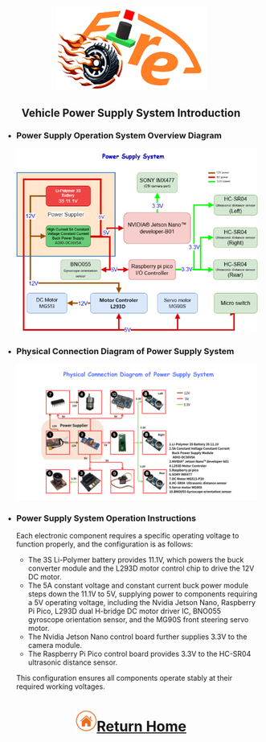 <div align="center"><img src="../../other/img/logo.png" width="300" alt=" logo"></div>

## <div align="center">Vehicle Power Supply System Introduction</div> 
- ###  Power Supply Operation System Overview Diagram
  <div align="center"><img src="./img/Power_supply_system.png" ></div>

- ###  Physical Connection Diagram of Power Supply System
  <div align="center"><img src="./img/Power_supply_system of Summary diagram.png" ></div>

- ### Power Supply System Operation Instructions
  Each electronic component requires a specific operating voltage to function properly, and the configuration is as follows:
    - The 3S Li-Polymer battery provides 11.1V, which powers the buck converter module and the L293D motor control chip to drive the 12V DC motor.
    - The 5A constant voltage and constant current buck power module steps down the 11.1V to 5V, supplying power to components requiring a 5V operating voltage, including the Nvidia Jetson Nano, Raspberry Pi Pico, L293D dual H-bridge DC motor driver IC, BNO055 gyroscope orientation sensor, and the MG90S front steering servo motor.
    - The Nvidia Jetson Nano control board further supplies 3.3V to the camera module.
    - The Raspberry Pi Pico control board provides 3.3V to the HC-SR04 ultrasonic distance sensor.
  
  This configuration ensures all components operate stably at their required working voltages.


# <div align="center">![HOME](../../other/img/home.png)[Return Home](../../)</div>  


